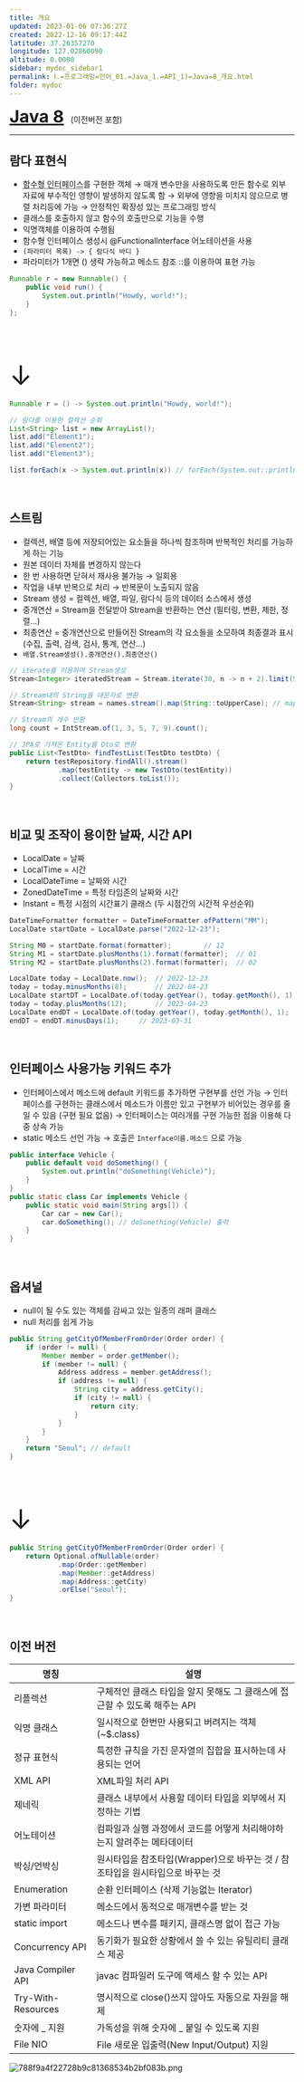```yaml
---
title: 개요
updated: 2023-01-06 07:36:27Z
created: 2022-12-16 09:17:44Z
latitude: 37.26357270
longitude: 127.02860090
altitude: 0.0000
sidebar: mydoc_sidebar1
permalink: Ⅰ.=프로그래밍=언어_01.=Java_1.=API_1)=Java=8_개요.html
folder: mydoc
---
```


<b style="font-size:30px">[Java 8](https://devdocs.io/openjdk~8/)</b> &nbsp;&nbsp;(이전버전 포함)

---

## 람다 표현식
- <abbr title="메소드를 하나만 가지는 인터페이스">함수형 인터페이스</abbr>를 구현한 객체
 → 매개 변수만을 사용하도록 만든 함수로 외부 자료에 부수적인 영향이 발생하지 않도록 함
 → 외부에 영향을 미치지 않으므로 병렬 처리등에 가능 
 → 안정적인 확장성 있는 프로그래밍 방식
- 클래스를 호출하지 않고 함수의 호출만으로 기능을 수행
- 익명객체를 이용하여 수행됨
- 함수형 인터페이스 생성시 @FunctionalInterface 어노테이션을 사용
- `(파라미터 목록) -> { 람다식 바디 }`
- 파라미터가 1개면 () 생략 가능하고 메소드 참조 ::를 이용하여 표현 가능

```java
Runnable r = new Runnable() {
	public void run() {
		System.out.println("Howdy, world!");
	}
};
```

<font size="10">&emsp; &emsp; &emsp; &emsp; &emsp; &emsp; &emsp; &emsp; ↓</font>

```java
Runnable r = () -> System.out.println("Howdy, world!");
```

```java
// 람다를 이용한 컬렉션 순회
List<String> list = new ArrayList();
list.add("Element1");
list.add("Element2");
list.add("Element3");

list.forEach(x -> System.out.println(x)) // forEach(System.out::println) 과 동일
```
<br>

## 스트림
- 컬렉션, 배열 등에 저장되어있는 요소들을 하나씩 참조하며 반복적인 처리를 가능하게 하는 기능
- 원본 데이터 자체를 변경하지 않는다
-  한 번 사용하면 닫혀서 재사용 불가능
 → 일회용
-  작업을 내부 반복으로 처리 
  → 반복문이 노출되지 않음
- Stream 생성 = 컬렉션, 배열, 파일, 람다식 등의 데이터 소스에서 생성
- 중개연산 = Stream을 전달받아 Stream을 반환하는 연산 (필터링, 변환, 제한, 정렬...)
- 최종연산 = 중개연산으로 만들어진 Stream의 각 요소들을 소모하여 최종결과 표시 (수집, 출력, 검색, 검사, 통계, 연산...)
- `배열.Stream생성().중개연산().최종연산()`

```java
// iterate를 이용하여 Stream생성
Stream<Integer> iteratedStream = Stream.iterate(30, n -> n + 2).limit(5); // [30, 32, 34, 36, 38]

// Stream내의 String을 대문자로 변환
Stream<String> stream = names.stream().map(String::toUpperCase); // map(x -> x.toUpperCase())와 동일

// Stream의 개수 반환
long count = IntStream.of(1, 3, 5, 7, 9).count();

// JPA로 가져온 Entity를 Dto로 변환
public List<TestDto> findTestList(TestDto testDto) {
	return testRepository.findAll().stream()
			.map(testEntity -> new TestDto(testEntity))
			.collect(Collectors.toList());
}
```

<br>

## 비교 및 조작이 용이한 날짜, 시간 API
- LocalDate = 날짜
- LocalTime = 시간
- LocalDateTime = 날짜와 시간
- ZonedDateTime = 특정 타임존의 날짜와 시간
- Instant = 특정 시점의 시간표기 클래스 (두 시점간의 시간적 우선순위)

```java
DateTimeFormatter formatter = DateTimeFormatter.ofPattern("MM");
LocalDate startDate = LocalDate.parse("2022-12-23");

String M0 = startDate.format(formatter);		// 12
String M1 = startDate.plusMonths(1).format(formatter);	// 01
String M2 = startDate.plusMonths(2).format(formatter);	// 02

LocalDate today = LocalDate.now();	// 2022-12-23
today = today.minusMonths(8);		// 2022-04-23
LocalDate startDT = LocalDate.of(today.getYear(), today.getMonth(), 1);	// 2022-04-01
today = today.plusMonths(12);		// 2023-04-23
LocalDate endDT = LocalDate.of(today.getYear(), today.getMonth(), 1);	// 2023-04-01
endDT = endDT.minusDays(1);		// 2023-03-31
```

<br>

## 인터페이스 사용가능 키워드 추가
- 인터페이스에서 메소드에 default 키워드를 추가하면 구현부를 선언 가능
 → 인터페이스를 구현하는 클래스에서 메소드가 이름만 있고 구현부가 비어있는 경우를 줄일 수 있음 (구현 필요 없음)
 → 인터페이스는 여러개를 구현 가능한 점을 이용해 다중 상속 가능
- static 메소드 선언 가능
 → 호출은 `Interface이름.메소드` 으로 가능

```java
public interface Vehicle {
    public default void doSomething() {
        System.out.println("doSomething(Vehicle)");
    }
}
public static class Car implements Vehicle {
	public static void main(String args[]) {
		Car car = new Car();
		car.doSomething(); // doSomething(Vehicle) 출력
	}
}
```

<br>

## 옵셔널
- null이 될 수도 있는 객체를 감싸고 있는 일종의 래퍼 클래스
- null 처리를 쉽게 가능

```java
public String getCityOfMemberFromOrder(Order order) {
	if (order != null) {
		Member member = order.getMember();
		if (member != null) {
			Address address = member.getAddress();
			if (address != null) {
				String city = address.getCity();
				if (city != null) {
					return city;
				}
			}
		}
	}
	return "Seoul"; // default
}
```

<font size="10">&emsp; &emsp; &emsp; &emsp; &emsp; &emsp; &emsp; &emsp; ↓</font>

```java
public String getCityOfMemberFromOrder(Order order) {
	return Optional.ofNullable(order)
			.map(Order::getMember)	
			.map(Member::getAddress)	
			.map(Address::getCity)		
			.orElse("Seoul");
}
```

<br>

## 이전 버전

|명칭|설명|
|--|--|
|리플렉션|구체적인 클래스 타입을 알지 못해도 그 클래스에 접근할 수 있도록 해주는 API|
|익명 클래스|일시적으로 한번만 사용되고 버려지는 객체 (~$.class)|
|정규 표현식|특정한 규칙을 가진 문자열의 집합을 표시하는데 사용되는 언어|
|XML API|XML파일 처리 API|
|제네릭|클래스 내부에서 사용할 데이터 타입을 외부에서 지정하는 기법|
|어노테이션|컴파일과 실행 과정에서 코드를 어떻게 처리해야하는지 알려주는 메타데이터|
|박싱/언박싱|원시타입을 참조타입(Wrapper)으로 바꾸는 것 / 참조타입을 원시타입으로 바꾸는 것|
|Enumeration|순환 인터페이스 (삭제 기능없는 Iterator)|
|가변 파라미터|메소드에서 동적으로 매개변수를 받는 것|
|static import|메소드나 변수를 패키지, 클래스명 없이 접근 가능|
|Concurrency API|동기화가 필요한 상황에서 쓸 수 있는 유틸리티 클래스 제공|
|Java Compiler API|javac 컴파일러 도구에 액세스 할 수 있는 API|
|Try-With-Resources|명시적으로 close()쓰지 않아도 자동으로 자원을 해제|
|숫자에 _ 지원|가독성을 위해 숫자에 _ 붙일 수 있도록 지원|
|File NIO|File 새로운 입출력(New Input/Output) 지원|

![788f9a4f22728b9c81368534b2bf083b.png](../../../../resources/788f9a4f22728b9c81368534b2bf083b.png)

